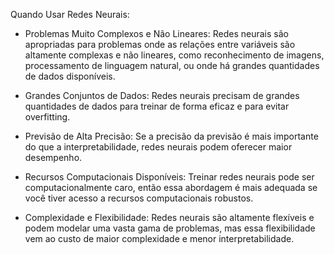 Quando Usar Redes Neurais:

- Problemas Muito Complexos e Não Lineares: Redes neurais são apropriadas para problemas onde as relações entre variáveis são altamente complexas e não lineares, como reconhecimento de imagens, processamento de linguagem natural, ou onde há grandes quantidades de dados disponíveis.

- Grandes Conjuntos de Dados: Redes neurais precisam de grandes quantidades de dados para treinar de forma eficaz e para evitar overfitting.

- Previsão de Alta Precisão: Se a precisão da previsão é mais importante do que a interpretabilidade, redes neurais podem oferecer maior desempenho.

- Recursos Computacionais Disponíveis: Treinar redes neurais pode ser computacionalmente caro, então essa abordagem é mais adequada se você tiver acesso a recursos computacionais robustos.

- Complexidade e Flexibilidade: Redes neurais são altamente flexíveis e podem modelar uma vasta gama de problemas, mas essa flexibilidade vem ao custo de maior complexidade e menor interpretabilidade.
